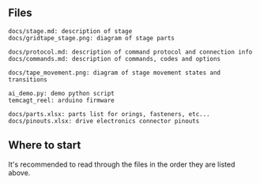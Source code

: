 Files
-----

    docs/stage.md: description of stage
    docs/gridtape_stage.png: diagram of stage parts

    docs/protocol.md: description of command protocol and connection info
    docs/commands.md: description of commands, codes and options

    docs/tape_movement.png: diagram of stage movement states and transitions

    ai_demo.py: demo python script
    temcagt_reel: arduino firmware

    docs/parts.xlsx: parts list for orings, fasteners, etc...
    docs/pinouts.xlsx: drive electronics connector pinouts



Where to start
-----

It's recommended to read through the files in the order they are listed above.
